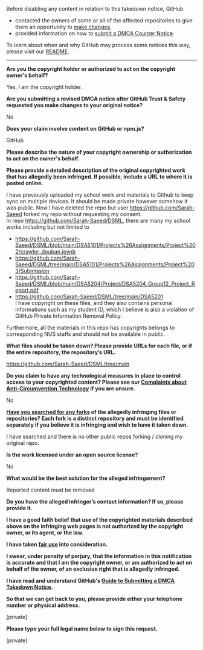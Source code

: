Before disabling any content in relation to this takedown notice, GitHub
- contacted the owners of some or all of the affected repositories to give them an opportunity to [make changes](https://docs.github.com/en/github/site-policy/dmca-takedown-policy#a-how-does-this-actually-work).
- provided information on how to [submit a DMCA Counter Notice](https://docs.github.com/en/articles/guide-to-submitting-a-dmca-counter-notice).

To learn about when and why GitHub may process some notices this way, please visit our [README](https://github.com/github/dmca/blob/master/README.md#anatomy-of-a-takedown-notice).

---

**Are you the copyright holder or authorized to act on the copyright owner's behalf?**

Yes, I am the copyright holder.

**Are you submitting a revised DMCA notice after GitHub Trust & Safety requested you make changes to your original notice?**

No

**Does your claim involve content on GitHub or npm.js?**

GitHub

**Please describe the nature of your copyright ownership or authorization to act on the owner's behalf.**

**Please provide a detailed description of the original copyrighted work that has allegedly been infringed. If possible, include a URL to where it is posted online.**

I have previously uploaded my school work and materials to Github to keep sync on multiple devices. It should be made private however somehow it was public. Now I have deleted the repo but user https://github.com/Sarah-Saeed forked my repo without requesting my consent.  
In repo https://github.com/Sarah-Saeed/DSML, there are many my school works including but not limited to  
* https://github.com/Sarah-Saeed/DSML/blob/main/DSA5101/Projects%26Assignments/Project%202/crawler_douban.ipynb  
* https://github.com/Sarah-Saeed/DSML/tree/main/DSA5101/Projects%26Assignments/Project%203/Submission  
* https://github.com/Sarah-Saeed/DSML/blob/main/DSA5204/Project/DSA5204_Group12_Project_Report.pdf  
* https://github.com/Sarah-Saeed/DSML/tree/main/DSA5201  
I have copyright on these files, and they also contains personal informations such as my student ID, which I believe is also a violation of GitHub Private Information Removal Policy.

Furthermore, all the materials in this repo has copyrights belongs to corresponding NUS staffs and should not be available in public.

**What files should be taken down? Please provide URLs for each file, or if the entire repository, the repository’s URL.**

https://github.com/Sarah-Saeed/DSML/tree/main

**Do you claim to have any technological measures in place to control access to your copyrighted content? Please see our <a href="https://docs.github.com/articles/guide-to-submitting-a-dmca-takedown-notice#complaints-about-anti-circumvention-technology">Complaints about Anti-Circumvention Technology</a> if you are unsure.**

No

**<a href="https://docs.github.com/articles/dmca-takedown-policy#b-what-about-forks-or-whats-a-fork">Have you searched for any forks</a> of the allegedly infringing files or repositories? Each fork is a distinct repository and must be identified separately if you believe it is infringing and wish to have it taken down.**

I have searched and there is no other public repos forking / cloning my original repo.

**Is the work licensed under an open source license?**

No

**What would be the best solution for the alleged infringement?**

Reported content must be removed

**Do you have the alleged infringer’s contact information? If so, please provide it.**

**I have a good faith belief that use of the copyrighted materials described above on the infringing web pages is not authorized by the copyright owner, or its agent, or the law.**

**I have taken <a href="https://www.lumendatabase.org/topics/22">fair use</a> into consideration.**

**I swear, under penalty of perjury, that the information in this notification is accurate and that I am the copyright owner, or am authorized to act on behalf of the owner, of an exclusive right that is allegedly infringed.**

**I have read and understand GitHub's <a href="https://docs.github.com/articles/guide-to-submitting-a-dmca-takedown-notice/">Guide to Submitting a DMCA Takedown Notice</a>.**

**So that we can get back to you, please provide either your telephone number or physical address.**

[private]

**Please type your full legal name below to sign this request.**

[private]
